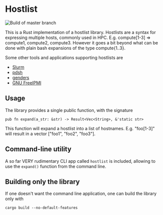 Hostlist
========

![Build of master branch](https://github.com/jabl/hostlist/workflows/Rust/badge.svg)

This is a Rust implementation of a hostlist library. Hostlists are a
syntax for expressing multiple hosts, commonly used in
HPC. E.g. compute[1-3] => compute1, compute2, compute3. However it
goes a bit beyond what can be done with plain bash expansions of the
type compute{1..3}.

Some other tools and applications supporting hostlists are

- [Slurm](http://slurm.schedmd.com/)
- [pdsh](https://github.com/chaos/pdsh)
- [genders](https://github.com/chaos/genders)
- [GNU FreeIPMI](https://www.gnu.org/software/freeipmi/)


## Usage

The library provides a single public function, with the signature

    pub fn expand(a_str: &str) -> Result<Vec<String>, &'static str>

This function will expand a hostlist into a list of
hostnames. E.g. "foo[1-3]" will result in a vector ["foo1", "foo2",
"foo3"].

## Command-line utility

A so far VERY rudimentary CLI app called `hostlist` is included,
allowing to use the `expand()` function from the command line.

## Building only the library

If one doesn't want the command line application, one can build the library only
with

`cargo build --no-default-features`
